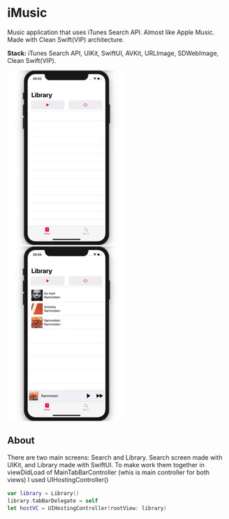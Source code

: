 # iMusic

Music application that uses iTunes Search API. Almost like Apple Music. Made with Clean Swift(VIP) architecture.

**Stack:** iTunes Search API, UIKit, SwiftUI, AVKit, URLImage, SDWebImage, Clean Swift(VIP).

![Demo](https://github.com/bgoncharov/iMusic/blob/master/img/demo1.gif)
![Demo](https://github.com/bgoncharov/iMusic/blob/master/img/demo2.gif)

## About

There are two main screens: Search and Library. Search screen made with UIKit, and Library made with SwiftUI. To make work them together in viewDidLoad of MainTabBarController (whis is main controller for both views) I used UIHostingController()

```swift
var library = Library()
library.tabBarDelegate = self
let hostVC = UIHostingController(rootView: library)
```
